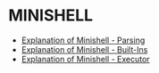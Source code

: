# MINISHELL

- [Explanation of Minishell - Parsing](https://github.com/ravazque/minishell/blob/main/docs/parse.md)
- [Explanation of Minishell - Built-Ins](https://github.com/ravazque/minishell/blob/main/docs/buitins.md)
- [Explanation of Minishell - Executor](https://github.com/ravazque/minishell/blob/main/docs/excutor.md)
